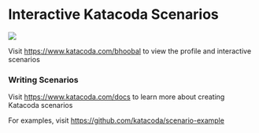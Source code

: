# Interactive Katacoda Scenarios

[![](http://shields.katacoda.com/katacoda/bhoobal/count.svg)](https://www.katacoda.com/bhoobal "Get your profile on Katacoda.com")

Visit https://www.katacoda.com/bhoobal to view the profile and interactive scenarios

### Writing Scenarios
Visit https://www.katacoda.com/docs to learn more about creating Katacoda scenarios

For examples, visit https://github.com/katacoda/scenario-example
